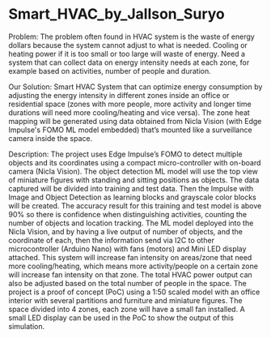 # Smart_HVAC_by_Jallson_Suryo
Problem:
The problem often found in HVAC system is the waste of energy dollars because the system cannot adjust to what is needed. Cooling or heating power if it is too small or too large will waste of energy. 
Need a system that can collect data on energy intensity needs at each zone, for example based on activities, number of people and duration.

Our Solution:
Smart HVAC System that can optimize energy consumption by adjusting the energy intensity in different zones inside an office or residential space (zones with more people, more activity and longer time durations will need more cooling/heating and vice versa).
The zone heat mapping will be generated using data obtained from Nicla Vision (with Edge Impulse's FOMO ML model embedded) that’s mounted like a surveillance camera inside the space.

Description:
The project uses Edge Impulse’s FOMO to detect multiple objects and its coordinates using a compact micro-controller with on-board camera (Nicla Vision).
The object detection ML model will use the top view of miniature figures with standing and sitting positions as objects. The data captured will be divided into training and test data.
Then the Impulse with Image and Object Detection as learning blocks and grayscale color blocks will be created.
The accuracy result for this training and test model is above 90% so there is confidence when distinguishing activities, counting the number of objects and location tracking.
The ML model deployed into the Nicla Vision, and by having a live output of number of objects, and the coordinate of each, then the information send via I2C to other microcontroller (Arduino Nano) with fans (motors) and Mini LED display attached.
This system will increase fan intensity on areas/zone that need more cooling/heating, which means more activity/people on a certain zone will increase fan intensity on that zone.
The total HVAC power output can also be adjusted based on the total number of people in the space. The project is a proof of concept (PoC) using a 1:50 scaled model with an office interior with several partitions and furniture and miniature figures.
The space divided into 4 zones, each zone will have a small fan installed. A small LED display can be used in the PoC to show the output of this simulation.
